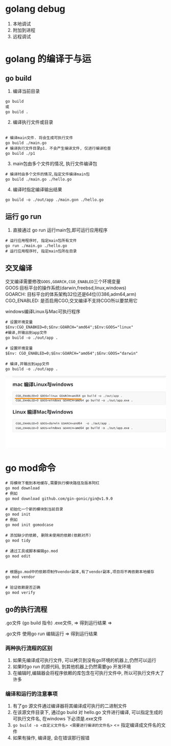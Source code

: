 # golang debug
1. 本地调试
2. 附加到进程
3. 远程调试


# golang 的编译于与运 

## go build

1. 编译当前目录

```
go build 
或
go build .
```

2. 编译执行文件或目录

``` 

# 编译main文件. 将会生成可执行文件
go build ./main.go
# 编译执行文件目录p1. 不会产生编译文件, 仅进行编译检查
go build ./p1
```


3. main包由多个文件的情况, 执行文件编译包

```
# 编译时由多个文件的情况,指定文件编译main包
go build ./main.go ./hello.go
```

4. 编译时指定编译输出结果

``` 
go build -o ./out/app ./main.gon ./hello.go
```

## 运行 go run 

1. 直接通过 go run 运行main包,即可运行应用程序

``` 
# 运行应用程序时, 指定main包所有文件
go run ./main.go ./hello.go
# 运行应用程序时, 指定main包所在目录
```

## 交叉编译

交叉编译需要修改`GOOS,GOARCH,CGO_ENABLED`三个环境变量  
GOOS:目标平台的操作系统(darwin,freebsd,linux,windows)  
GOARCH: 目标平台的体系架构32位还是64位(()386,adm64,arm)  
CGO_ENABLED: 是否启用CGO,交叉编译不支持CGO所以要禁用它

windows编译Linux与Mac可执行程序

```  
# 设置环境变量
$Env:CGO_ENABKED=0;$Env:GOARCH="amd64";$Env:GOOS="linux"
#编译,并输出到app文件
go build -o ./out/app .

# 设置环境变量
$Env: CGO_ENABLED=0;$Env:GOARCH="amd64";$Env:GOOS="darwin"

# 编译,并输出到app文件
go build -o ./out/app .
```

![img1](./markimgs/img.png)


# go mod命令

```
# 将模块下载到本地缓存,需要执行模块路径及版本阿红
go mod download
# 例如
go mod download github.com/gin-gonic/gin@v1.9.0

# 初始化一个新的模块到当前目录
go mod init
# 例如
go mod init gomodcase

# 添加缺少的依赖, 删除未使用的依赖(依赖对齐)
go mod tidy

# 通过工具或脚本编辑go.mod
go mod edit


# 根据go.mod中的依赖项制作vendor副本,有了vendor副本,项目将不再依赖本地缓存
go mod vendor

# 验证依赖是否正确
go mod verify

```



## go的执行流程


.go文件 (go build 指令) .exe文件, => 得到运行结果
        =>

.go文件 使用go run  编辑运行 => 得到运行结果



### 两种执行流程的区别

1. 如果先编译成可执行文件, 可以拷贝到没有go环境的机器上,仍然可以运行
2. 如果时go run 的原代码, 到其他机器上仍然需要go 开发环境
3. 在编辑时,编辑器会将程序依赖的库包含在可执行文件中, 所以可执行文件大了许多


### 编译和运行的注意事项

1. 有了go 源文件通过编译器将其编译成可执行的二进制文件
2. 在该源文件目录下, 通过go build 对 hello.go 文件进行编译, 可以指定生成的可执行文件名, 在windows 下必须是.exe文件
3. `go build -o <自定义文件名> <需要进行编译的文件名>` <= 指定编译成文件名的文件
4. 如果有操作, 编译是, 会在错误那行报错
